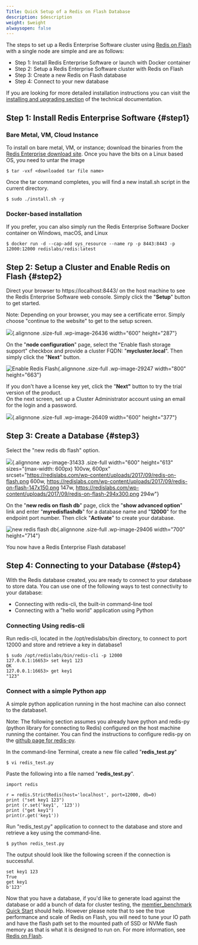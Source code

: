 ```yaml
---
Title: Quick Setup of a Redis on Flash Database
description: $description
weight: $weight
alwaysopen: false
---
```

The steps to set up a Redis Enterprise Software cluster using [Redis on
Flash](/redis-enterprise-documentation/concepts-architecture/memory-architecture/redis-enterprise-flash/)
with a single node are simple and are as follows:

-   Step 1: Install Redis Enterprise Software or launch with Docker
    container
-   Step 2: Setup a Redis Enterprise Software cluster with Redis on
    Flash
-   Step 3: Create a new Redis on Flash database
-   Step 4: Connect to your new database

If you are looking for more detailed installation instructions you can
visit the [installing and upgrading
section](/redis-enterprise-documentation/administering/installing-upgrading/downloading-installing/)
of the technical documentation.

Step 1: Install Redis Enterprise Software {#step1}
-----------------------------------------

### Bare Metal, VM, Cloud Instance

To install on bare metal, VM, or instance; download the binaries from
the [Redis Enterprise download
site](https://app.redislabs.com/#/sign-up/software?direct=true). Once
you have the bits on a Linux based OS, you need to untar the image

``` {style="border: 2px solid #ddd; background-color: #333; color: #fff; padding: 10px; -webkit-font-smoothing: auto;"}
$ tar -vxf <downloaded tar file name>
```

Once the tar command completes, you will find a new install.sh script in
the current directory.

``` {style="border: 2px solid #ddd; background-color: #333; color: #fff; padding: 10px; -webkit-font-smoothing: auto;"}
$ sudo ./install.sh -y
```

### Docker-based installation

If you prefer, you can also simply run the Redis Enterprise Software
Docker container on Windows, macOS, and Linux

``` {style="border: 2px solid #ddd; background-color: #333; color: #fff; padding: 10px; -webkit-font-smoothing: auto;"}
$ docker run -d --cap-add sys_resource --name rp -p 8443:8443 -p 12000:12000 redislabs/redis:latest
```

Step 2: Setup a Cluster and Enable Redis on Flash {#step2}
-------------------------------------------------

Direct your browser to https://localhost:8443/ on the host machine to
see the Redis Enterprise Software web console. Simply click the
"**Setup**" button to get started.

Note: Depending on your browser, you may see a certificate error. Simply
choose "continue to the website" to get to the setup screen.

![](/wp-content/uploads/2017/04/setup_linux.png){.alignnone .size-full
.wp-image-26436 width="600" height="287"}

On the "**node configuration**" page, select the "Enable flash storage
support" checkbox and provide a cluster FQDN: "**mycluster.local**".
Then simply click the "**Next**" button.

![Enable Redis
Flash](/wp-content/uploads/2017/09/enable_redis_flash.png){.alignnone
.size-full .wp-image-29247 width="800" height="663"}

If you don't have a license key yet, click the "**Next"** button to try
the trial version of the product.\
On the next screen, set up a Cluster Administrator account using an
email for the login and a password.

![](/wp-content/uploads/2017/04/RP-SetupScreen4.jpeg){.alignnone
.size-full .wp-image-26409 width="600" height="377"}

Step 3: Create a Database {#step3}
-------------------------

Select the "new redis db flash" option.

![](https://redislabs.bluecoastweb.com/wp-content/uploads/2017/09/redis-on-flash.png){.alignnone
.wp-image-31433 .size-full width="600" height="613"
sizes="(max-width: 600px) 100vw, 600px"
srcset="https://redislabs.com/wp-content/uploads/2017/09/redis-on-flash.png 600w, https://redislabs.com/wp-content/uploads/2017/09/redis-on-flash-147x150.png 147w, https://redislabs.com/wp-content/uploads/2017/09/redis-on-flash-294x300.png 294w"}

On the "**new redis on flash db**" page, click the "**show advanced
option**" link and enter "**myredisflashdb**" for a database name and
"**12000**" for the endpoint port number. Then click "**Activate**" to
create your database.

![new redis flash
db](https://redislabs.com/wp-content/uploads/2017/09/newredisflashdb.png){.alignnone
.size-full .wp-image-29406 width="700" height="714"}

You now have a Redis Enterprise Flash database!

Step 4: Connecting to your Database {#step4}
-----------------------------------

With the Redis database created, you are ready to connect to your
database to store data. You can use one of the following ways to test
connectivity to your database:

-   Connecting with redis-cli, the built-in command-line tool
-   Connecting with a "hello world" application using Python

### Connecting Using redis-cli

Run redis-cli, located in the /opt/redislabs/bin directory, to connect
to port 12000 and store and retrieve a key in database1

``` {style="border: 2px solid #ddd; background-color: #333; color: #fff; padding: 10px; -webkit-font-smoothing: auto;"}
$ sudo /opt/redislabs/bin/redis-cli -p 12000
127.0.0.1:16653> set key1 123
OK
127.0.0.1:16653> get key1
"123"
```

### Connect with a simple Python app

A simple python application running in the host machine can also connect
to the database1.

Note: The following section assumes you already have python and redis-py
(python library for connecting to Redis) configured on the host machine
running the container. You can find the instructions to configure
redis-py on the [github page for
redis-py](https://github.com/andymccurdy/redis-py).

In the command-line Terminal, create a new file called
"**redis\_test.py**"

``` {style="border: 2px solid #ddd; background-color: #333; color: #fff; padding: 10px; -webkit-font-smoothing: auto;"}
$ vi redis_test.py
```

Paste the following into a file named "**redis\_test.py**".

``` {style="border: 2px solid #ddd; background-color: #333; color: #fff; padding: 10px; -webkit-font-smoothing: auto;"}
import redis

r = redis.StrictRedis(host='localhost', port=12000, db=0)
print ("set key1 123")
print (r.set('key1', '123'))
print ("get key1")
print(r.get('key1'))
```

Run "redis\_test.py" application to connect to the database and store
and retrieve a key using the command-line.

``` {style="border: 2px solid #ddd; background-color: #333; color: #fff; padding: 10px; -webkit-font-smoothing: auto;"}
$ python redis_test.py
```

The output should look like the following screen if the connection is
successful.

``` {style="border: 2px solid #ddd; background-color: #333; color: #fff; padding: 10px; -webkit-font-smoothing: auto;"}
set key1 123
True
get key1
b'123'
```

Now that you have a database, if you'd like to generate load against the
database or add a bunch of data for cluster testing,
the [memtier\_benchmark Quick
Start](/redis-enterprise-documentation/getting-started/memtier_benchmark/) should
help. However please note that to see the true performance and scale of
Redis on Flash, you will need to tune your IO path and have the flash
path set to the mounted path of SSD or NVMe flash memory as that is what
it is designed to run on. For more information, see [Redis on
Flash](/redis-enterprise-documentation/concepts-architecture/memory-architecture/redis-enterprise-flash/).
